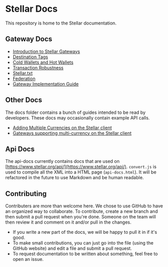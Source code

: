 Stellar Docs
============

This repository is home to the Stellar documentation.

## Gateway Docs
* [Introduction to Stellar Gateways](https://github.com/stellar/docs/blob/master/docs/gateway-introduction.md)
* [Destination Tags](https://github.com/stellar/docs/blob/master/docs/Destination-Tags.md)
* [Cold Wallets and Hot Wallets](https://github.com/stellar/docs/blob/master/docs/hot-wallets-cold-wallets.md)
* [Transaction Robustness](https://github.com/stellar/docs/blob/master/docs/Transaction-Robustness.md)
* [Stellar.txt](https://github.com/stellar/docs/blob/master/docs/Stellar.txt.md)
* [Federation](https://github.com/stellar/docs/blob/master/docs/federation.md)
* [Gateway Implementation Guide](https://github.com/stellar/docs/blob/master/docs/Gateway-Guide.md)


## Other Docs
The docs folder contains a bunch of guides intended to be read by developers. These docs may occasionally contain example API calls.
* [Adding Multiple Currencies on the Stellar client](docs/Adding-Multiple-Currencies.md)
* [Gateways supporting multi-currency on the Stellar client](docs/gateway-list.md)

## Api Docs
The api-docs currently contains docs that are used on [https://www.stellar.org/api/](https://www.stellar.org/api/). `convert.js` is used to compile all the XML into a HTML page (`api-docs.html`). It will be refactored in the future to use Markdown and be human readable.

## Contributing
Contributers are more than welcome here. We chose to use GitHub to have an organized way to collaborate. To contribute, create a new branch and then submit a pull request when you're done. Someone on the team will then review it and comment on it and/or pull in the changes.

- If you write a new part of the docs, we will be happy to pull it in if it's good.
- To make small contributions, you can just go into the file (using the GitHub website) and edit a file and submit a pull request.
- To request documentation to be written about something, feel free to open an issue.
